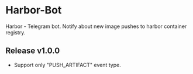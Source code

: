 # Harbor-Bot
Harbor - Telegram bot. Notify about new image pushes to harbor container registry.

## Release v1.0.0

- Support only "PUSH_ARTIFACT" event type.

